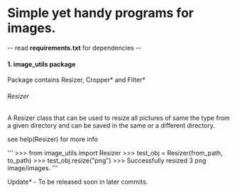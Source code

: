 # Simple yet handy programs for images.

-- read __requirements.txt__ for dependencies --

#### 1. image_utils package
Package contains Resizer, Cropper* and Filter*

###### Resizer
A Resizer class that can be used to resize all pictures of same the type from
a given directory and can be saved in the same or a different directory.

see help(Resizer) for more info

'''
    >>> from image_utils import Resizer
    >>> test_obj = Resizer(from_path, to_path)
    >>> test_obj.resize("png")
    >>> Successfully resized 3 png image/images.
'''

Update* - To be released soon in later commits.